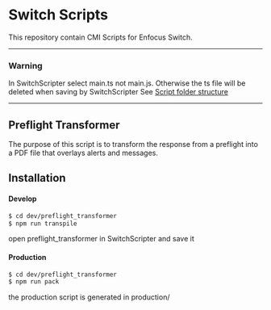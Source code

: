 # Switch Scripts
This repository contain CMI Scripts for Enfocus Switch.
___
### Warning
In SwitchScripter select main.ts not main.js. 
Otherwise the ts file will be deleted when saving by SwitchScripter
See [Script folder structure](https://www.enfocus.com/manuals/DeveloperGuide/SW/20.1/home.html#en-us/common/swscr/concept/co_swscr_scriptfolderstructure.html)

___

## Preflight Transformer
The purpose of this script is to transform the response from a preflight into a PDF file that overlays alerts and messages.

## Installation

#### Develop 

```sh
$ cd dev/preflight_transformer
$ npm run transpile
```
open preflight_transformer in SwitchScripter and save it


#### Production

```sh
$ cd dev/preflight_transformer
$ npm run pack
```
the production script is generated in production/
